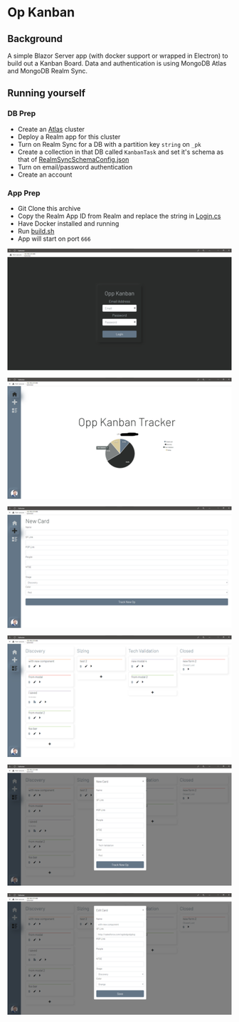 # Op Kanban

## Background
A simple Blazor Server app (with docker support or wrapped in Electron) to build out a Kanban Board. Data and authentication is using MongoDB Atlas and MongoDB Realm Sync.

## Running yourself
### DB Prep
* Create an [Atlas](https://cloud.mongodb.com) cluster
* Deploy a Realm app for this cluster
* Turn on Realm Sync for a DB with a partition key `string` on `_pk`
* Create a collection in that DB called `KanbanTask` and set it's schema as that of [RealmSyncSchemaConfig.json](RealmSyncSchema.json)
* Turn on email/password authentication
* Create an account

### App Prep
* Git Clone this archive
* Copy the Realm App ID from Realm and replace the string in [Login.cs](OpKanban/OpKanban/Data/Login.cs)
* Have Docker installed and running
* Run [build.sh](OpKanban/build.sh) 
* App will start on port `666`

![](Screenshots/ss01.png)

![](Screenshots/ss02.png)

![](Screenshots/ss03.png)

![](Screenshots/ss04.png)

![](Screenshots/ss05.png)

![](Screenshots/ss06.png)

